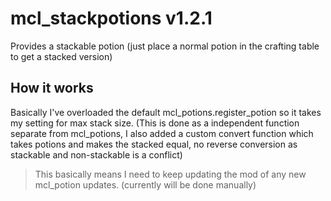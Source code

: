 # mcl_stackpotions v1.2.1
Provides a stackable potion (just place a normal potion in the crafting table to get a stacked version)

## How it works

Basically I've overloaded the default mcl_potions.register_potion so it takes my setting for max stack size. (This is done as a independent function separate from mcl_potions, I also added a custom convert function which takes potions and makes the stacked equal, no reverse conversion as stackable and non-stackable is a conflict)

> This basically means I need to keep updating the mod of any new mcl_potion updates. (currently will be done manually)

